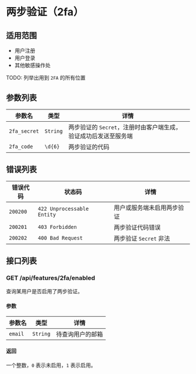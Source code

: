# 两步验证（2fa）

## 适用范围

- 用户注册
- 用户登录
- 其他敏感操作处

TODO: 列举出用到 `2FA` 的所有位置

## 参数列表

| 参数名       | 类型     | 详情                                                            |
| ------------ | -------- | --------------------------------------------------------------- |
| `2fa_secret` | `String` | 两步验证的 `Secret`，注册时由客户端生成，验证成功后发送至服务端 |
| `2fa_code`   | `\d{6}`  | 两步验证的代码                                                  |


## 错误列表

| 错误代码 | 状态码                     | 详情                       |
| -------- | -------------------------- | -------------------------- |
| `200200` | `422 Unprocessable Entity` | 用户或服务端未启用两步验证 |
| `200201` | `403 Forbidden`            | 两步验证代码错误           |
| `200202` | `400 Bad Request`          | 两步验证 `Secret` 非法     |

## 接口列表

### GET /api/features/2fa/enabled

查询某用户是否启用了两步验证。

#### 参数

| 参数名  | 类型     | 详情             |
| ------- | -------- | ---------------- |
| `email` | `String` | 待查询用户的邮箱 |

#### 返回

一个整数，`0` 表示未启用，`1` 表示启用。
